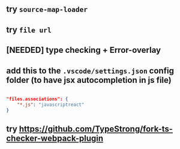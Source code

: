 ## try `source-map-loader`

## try `file url`

## [NEEDED] type checking + Error-overlay

## add this to the `.vscode/settings.json` config folder (to have jsx autocompletion in js file)

```json

"files.associations": {
    "*.js": "javascriptreact"
}

```

## try https://github.com/TypeStrong/fork-ts-checker-webpack-plugin
